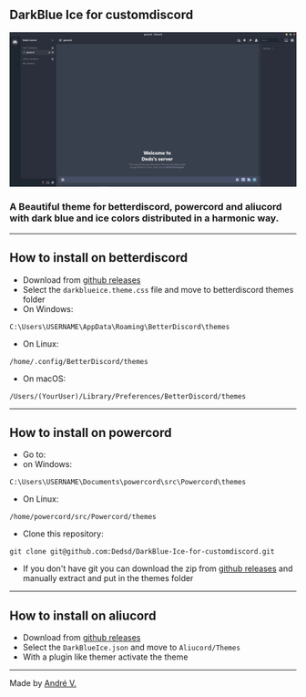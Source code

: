 ## DarkBlue Ice for customdiscord
![example](images/example.png)
### A Beautiful theme for betterdiscord, powercord and aliucord with dark blue and ice colors distributed in a harmonic way.

---

## How to install on betterdiscord
* Download from [github releases](https://github.com/Dedsd/DarkBlue-Ice-for-customdiscord/releases)
* Select the `darkblueice.theme.css` file and move to betterdiscord themes folder
* On Windows:
```
C:\Users\USERNAME\AppData\Roaming\BetterDiscord\themes
```
* On Linux:
```
/home/.config/BetterDiscord/themes
```
* On macOS:
```
/Users/(YourUser)/Library/Preferences/BetterDiscord/themes
```

---

## How to install on powercord

* Go to:
* on Windows:
```
C:\Users\USERNAME\Documents\powercord\src\Powercord\themes
```
* On Linux:
```
/home/powercord/src/Powercord/themes
```

* Clone this repository:
```
git clone git@github.com:Dedsd/DarkBlue-Ice-for-customdiscord.git
```

* If you don't have git you can download the zip from [github releases](https://github.com/Dedsd/DarkBlue-Ice-for-customdiscord/releases) and manually extract and put in the themes folder

---

## How to install on aliucord

* Download from [github releases](https://github.com/Dedsd/DarkBlue-Ice-for-customdiscord/releases)
* Select the `DarkBlueIce.json` and move to `Aliucord/Themes`
* With a plugin like themer activate the theme

---

Made by [André V.](https://github.com/Dedsd)

